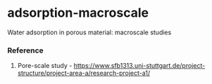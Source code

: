 # adsorption-macroscale
Water adsorption in porous material: macroscale studies




### Reference
1. Pore-scale study - https://www.sfb1313.uni-stuttgart.de/project-structure/project-area-a/research-project-a1/
